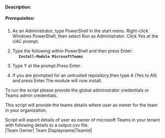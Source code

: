 #### Description:
##### Prerequisites:
1. As an Administrator, type PowerShell in the start menu. Right-click Windows PowerShell, then select Run as Administrator.
Click Yes at the UAC prompt.

2. Type the following within PowerShell and then press Enter:\
&nbsp;&nbsp;&nbsp;&nbsp;&nbsp;**`Install-Module MicrosoftTeams`**
  
3. Type Y at the prompt.Press Enter.

4. If you are prompted for an untrusted repository,then type A (Yes to All) and press Enter.The module will now install. 

To run the script please provide the global administrator credentials or Teams admin credentials.


This script will provide the teams details where user as owner for the team in your organization.

Script will export details of user as owner of microsoft Teams in your tenant with following details to a output.csv file.\
|Team Owner| Team Displayname|Teamid|
